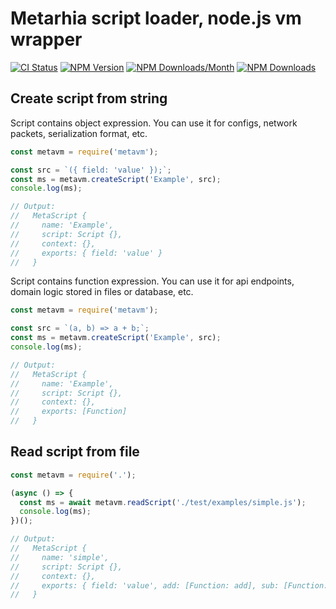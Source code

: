 # Metarhia script loader, node.js vm wrapper

[![CI Status](https://github.com/metarhia/metavm/workflows/Testing%20CI/badge.svg)](https://github.com/metarhia/metavm/actions?query=workflow%3A%22Testing+CI%22+branch%3Amaster)
[![NPM Version](https://badge.fury.io/js/metavm.svg)](https://badge.fury.io/js/metavm)
[![NPM Downloads/Month](https://img.shields.io/npm/dm/metavm.svg)](https://www.npmjs.com/package/metavm)
[![NPM Downloads](https://img.shields.io/npm/dt/metavm.svg)](https://www.npmjs.com/package/metavm)

## Create script from string

Script contains object expression. You can use it for configs, network packets,
serialization format, etc.
```js
const metavm = require('metavm');

const src = `({ field: 'value' });`;
const ms = metavm.createScript('Example', src);
console.log(ms);

// Output:
//   MetaScript {
//     name: 'Example',
//     script: Script {},
//     context: {},
//     exports: { field: 'value' }
//   }
```

Script contains function expression. You can use it for api endpoints, domain
logic stored in files or database, etc.
```js
const metavm = require('metavm');

const src = `(a, b) => a + b;`;
const ms = metavm.createScript('Example', src);
console.log(ms);

// Output:
//   MetaScript {
//     name: 'Example',
//     script: Script {},
//     context: {},
//     exports: [Function]
//   }
```

## Read script from file

```js
const metavm = require('.');

(async () => {
  const ms = await metavm.readScript('./test/examples/simple.js');
  console.log(ms);
})();

// Output:
//   MetaScript {
//     name: 'simple',
//     script: Script {},
//     context: {},
//     exports: { field: 'value', add: [Function: add], sub: [Function: sub] }
//   }
```
